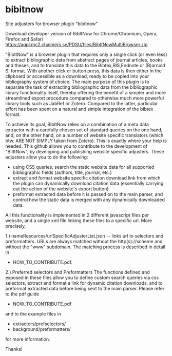 # bibitnow
Site adjusters for browser plugin "bibitnow"

Download developer version of BibItNow for Chrome/Chromium, Opera, Firefox and Safari
https://aqpl.mc2.chalmers.se/PDSU/files/BibItNowMultiBrowser.zip

"BibItNow" is a browser plugin that requires only a single click (or even less) to extract bibliographic data from abstract pages of journal articles, books and theses, and to translate this data to the Bibtex,RIS,Endnote or (B)arnold S. format. With another click or button press, this data is then either in the clipboard or accessible as a download, ready to be copied into your bibliography system of choice. The main purpose of this plugin is to separate the task of extracting bibliographic data from the bibliographic library functionality itself, thereby offering the benefit of a simpler and more streamlined export procedure compared to otherwise much more powerful library tools such as JabRef or Zotero. Compared to the latter, particular effort has been spent on a natural and simple integration of the bibtex format.

To achieve its goal, BibItNow relies on a combination of a meta data extractor with a carefully chosen set of standard queries on the one hand, and, on the other hand, on a number of website specific translators (which btw. ARE NOT SIMPLY taken from Zotero). This is exactly where your help is needed. This github allows you to contribute to the development of "BitItNow", by developing and publishing website specific adjusters. These adjusters allow you to do the following:
- using CSS queries, search the static website data for all supported bibliographic fields (authors, title, journal, etc.)
- extract and format website specific citation download link from which the plugin can dynamically download citation data (essentially carrying out the action of the website's export button)
- preformat extracted data before it is passed on to the main parser, and control how the static data is merged with any dynamically downloaded data.

All this functionality is implemented in 2 different javascript files per website, and a single xml file linking these files to a specific url. More precisely,

1.) nameResources/urlSpecificAdjusterList.json -- links url to selectors and preformatters. URLs are always matched without the http(s)://scheme and without the "www" subdomain. The matching process is described in detail in
- HOW_TO_CONTRIBUTE.pdf.

2.) Preferred selectors and Preformatters
The functions defined and exposed in these files allow you to define custom search queries via css selectors, extract and format a link for dynamic citation downloads, and to preformat extracted data before being sent to the main parser. Please refer to the pdf guide
- NOW_TO_CONTRIBUTE.pdf

and to the example files in
- extractors/prefselectors/
- background/preformatters/

for more information.

Thanks!
